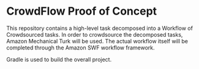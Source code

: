 # CrowdFlow Proof of Concept

This repository contains a high-level task decomposed into a Workflow of Crowdsourced tasks. In order to crowdsource the decomposed tasks, Amazon Mechanical Turk will be used. The actual workflow itself will be completed through the Amazon SWF workflow framework.

Gradle is used to build the overall project.
